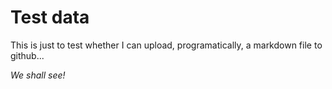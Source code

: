 # Test data
This is just to test whether I can upload, programatically,
a markdown file to github...

_We shall see!_
